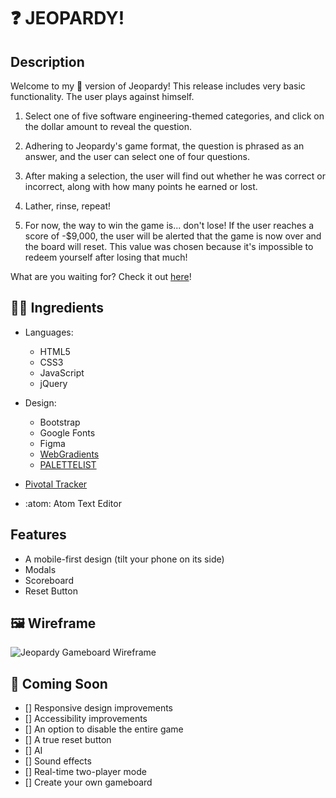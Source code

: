 # :question: JEOPARDY!

## Description

Welcome to my :unicorn: version of Jeopardy! This release includes very basic functionality. The user plays against himself.

1.  Select one of five software engineering-themed categories, and click on the dollar amount to reveal the question.

2.  Adhering to Jeopardy's game format, the question is phrased as an answer, and the user can select one of four questions.

3.  After making a selection, the user will find out whether he was correct or incorrect, along with how many points he earned or lost.

4.  Lather, rinse, repeat!

5.  For now, the way to win the game is... don't lose! If the user reaches a score of -$9,000, the user will be alerted that the game is now over and the board will reset. This value was chosen because it's impossible to redeem yourself after losing that much!

What are you waiting for? Check it out [here](https://jessicagallagher.github.io/jeopardy/index.html)!

## :woman_technologist: Ingredients

-   Languages:

    -   HTML5
    -   CSS3
    -   JavaScript
    -   jQuery

-   Design:

    -   Bootstrap
    -   Google Fonts
    -   Figma
    -   [WebGradients](https://webgradients.com/)
    -   [PALETTELIST](https://www.palettelist.com/)

-   [Pivotal Tracker](https://www.pivotaltracker.com/n/projects/2488016)

-   :atom: Atom Text Editor

## Features

-   A mobile-first design (tilt your phone on its side)
-   Modals
-   Scoreboard
-   Reset Button

## :framed_picture: Wireframe

![Jeopardy Gameboard Wireframe](https://github.com/jessicagallagher/jessicagallagher.github.io/blob/main/jeopardy/assets/main_screen.png)

## :ice_cube: Coming Soon

-   \[] Responsive design improvements
-   \[] Accessibility improvements
-   \[] An option to disable the entire game
-   \[] A true reset button
-   \[] AI
-   \[] Sound effects
-   \[] Real-time two-player mode
-   \[] Create your own gameboard 
